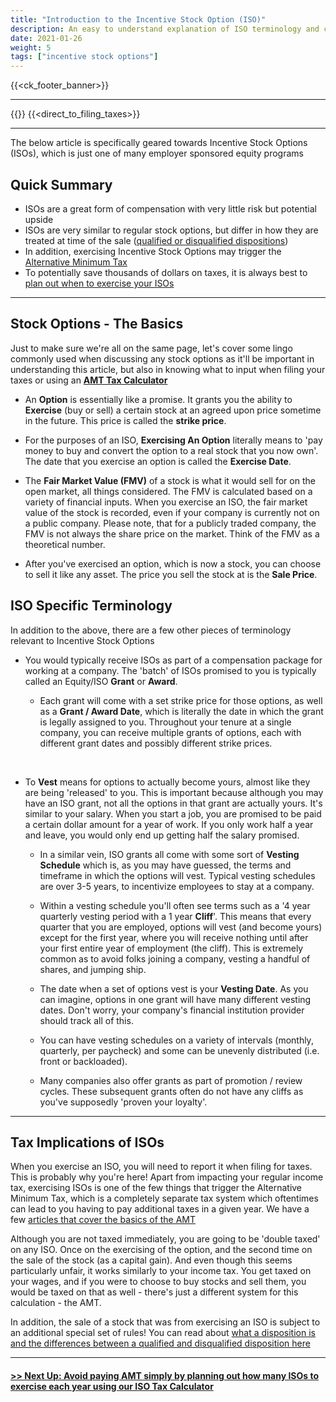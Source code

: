 ```yaml
---
title: "Introduction to the Incentive Stock Option (ISO)"
description: An easy to understand explanation of ISO terminology and concepts
date: 2021-01-26
weight: 5
tags: ["incentive stock options"]
---
```

{{<ck_footer_banner>}}

------------------
{{<disclaimer>}}
{{<direct_to_filing_taxes>}}

---------

The below article is specifically geared towards Incentive Stock Options (ISOs), which is just one of many employer sponsored equity programs

Quick Summary
---
- ISOs are a great form of compensation with very little risk but potential upside
- ISOs are very similar to regular stock options, but differ in how they are treated at time of the sale ([qualified or disqualified dispositions](/articles/iso-difference-between-qualifying-and-disqualifying-disposition/))
- In addition, exercising Incentive Stock Options may trigger the [Alternative Minimum Tax](/articles/what-is-the-alternative-minimum-tax/)
- To potentially save thousands of dollars on taxes, it is always best to [plan out when to exercise your ISOs](/iso-tax-planner/)

------------------

Stock Options - The Basics
---
Just to make sure we're all on the same page, let's cover some lingo commonly used when discussing any stock options as it'll be important in understanding this article, but also in knowing what to input when filing your taxes or using an **[AMT Tax Calculator](/amt-calculator/)**

- An **Option** is essentially like a promise. It grants you the ability to **Exercise** (buy or sell) a certain stock at an agreed upon price sometime in the future. This price is called the **strike price**.

- For the purposes of an ISO, **Exercising An Option** literally means to 'pay money to buy and convert the option to a real stock that you now own'. The date that you exercise an option is called the **Exercise Date**.

- The **Fair Market Value (FMV)** of a stock is what it would sell for on the open market, all things considered. The FMV is calculated based on a variety of financial inputs. When you exercise an ISO, the fair market value of the stock is recorded, even if your company is currently not on a public company. Please note, that for a publicly traded company, the FMV is not always the share price on the market. Think of the FMV as a theoretical number.

- After you've exercised an option, which is now a stock, you can choose to sell it like any asset. The price you sell the stock at is the **Sale Price**.

ISO Specific Terminology
---

In addition to the above, there are a few other pieces of terminology relevant to Incentive Stock Options
- You would typically receive ISOs as part of a compensation package for working at a company. The 'batch' of ISOs promised to you is typically called an Equity/ISO **Grant** or **Award**.

	- Each grant will come with a set strike price for those options, as well as a **Grant / Award Date**, which is literally the date in which the grant is legally assigned to you. Throughout your tenure at a single company, you can receive multiple grants of options, each with different grant dates and possibly different strike prices.

<br>

- To **Vest** means for options to actually become yours, almost like they are being 'released' to you. This is important because although you may have an ISO grant, not all the options in that grant are actually yours. It's similar to your salary. When you start a job, you are promised to be paid a certain dollar amount for a year of work. If you only work half a year and leave, you would only end up getting half the salary promised.

	- In a similar vein, ISO grants all come with some sort of **Vesting Schedule** which is, as you may have guessed, the terms and timeframe in which the options will vest. Typical vesting schedules are over 3-5 years, to incentivize employees to stay at a company.

	- Within a vesting schedule you'll often see terms such as a '4 year quarterly vesting period with a 1 year **Cliff**'. This means that every quarter that you are employed, options will vest (and become yours) except for the first year, where you will receive nothing until after your first entire year of employment (the cliff). This is extremely common as to avoid folks joining a company, vesting a handful of shares, and jumping ship.

	- The date when a set of options vest is your **Vesting Date**. As you can imagine, options in one grant will have many different vesting dates. Don't worry, your company's financial institution provider should track all of this.

	- You can have vesting schedules on a variety of intervals (monthly, quarterly, per paycheck) and some can be unevenly distributed (i.e. front or backloaded).

	- Many companies also offer grants as part of promotion / review cycles. These subsequent grants often do not have any cliffs as you've supposedly 'proven your loyalty'. 

------------------

Tax Implications of ISOs
---

When you exercise an ISO, you will need to report it when filing for taxes. This is probably why you're here! Apart from impacting your regular income tax, exercising ISOs is one of the few things that trigger the Alternative Minimum Tax, which is a completely separate tax system which oftentimes can lead to you having to pay additional taxes in a given year. We have a few [articles that cover the basics of the AMT](/articles/)

Although you are not taxed immediately, you are going to be 'double taxed' on any ISO. Once on the exercising of the option, and the second time on the sale of the stock (as a capital gain). And even though this seems particularly unfair, it works similarly to your income tax. You get taxed on your wages, and if you were to choose to buy stocks and sell them, you would be taxed on that as well - there's just a different system for this calculation - the AMT.

In addition, the sale of a stock that was from exercising an ISO is subject to an additional special set of rules! You can read about [what a disposition is and the differences between a qualified and disqualified disposition here](/articles/iso-difference-between-qualifying-and-disqualifying-disposition/)

------------------

<a href="/iso-tax-planner" class="next_up_link"><h4> >> Next Up: Avoid paying AMT simply by planning out how many ISOs to exercise each year using our ISO Tax Calculator</h4></a>